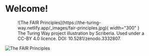 # Welcome!

<figure markdown>
  ![The FAIR Principles](https://the-turing-way.netlify.app/_images/fair-principles.jpg){ width="300" }
  <figcaption>The Turing Way project illustration by Scriberia. Used under a CC-BY 4.0 licence. DOI: 10.5281/zenodo.3332807.</figcaption>
</figure>

![The FAIR Principles](https://the-turing-way.netlify.app/_images/fair-principles.jpg)

